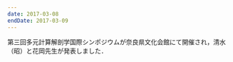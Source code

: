 ```yaml
---
date: 2017-03-08
endDate: 2017-03-09
---
```

第三回多元計算解剖学国際シンポジウムが奈良県文化会館にて開催され，清水（昭）と花岡先生が発表しました．
<!--more-->
